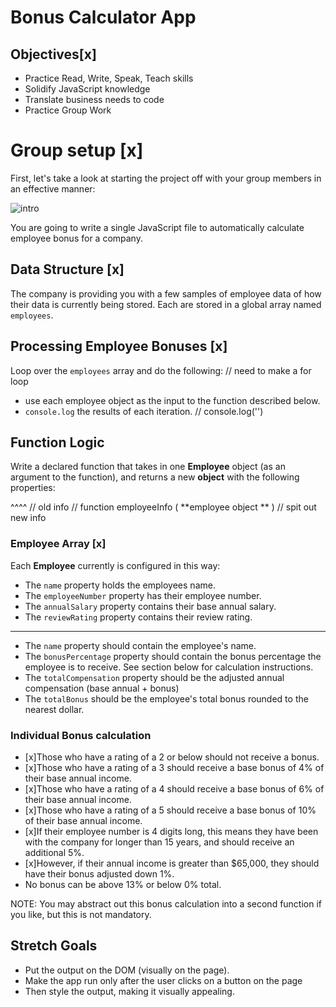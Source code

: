 # Bonus Calculator App

## Objectives[x]

- Practice Read, Write, Speak, Teach skills
- Solidify JavaScript knowledge
- Translate business needs to code
- Practice Group Work

# Group setup [x]

First, let's take a look at starting the project off with your group members in an effective manner:

![intro](quads_week1_updated_2020.png)

You are going to write a single JavaScript file to automatically calculate employee bonus for a company.

## Data Structure [x]

The company is providing you with a few samples of employee data of how their data is currently being stored. Each are stored in a global array named `employees`.



## Processing Employee Bonuses [x]

Loop over the `employees` array and do the following:           // need to make a for loop 

* use each employee object as the input to the function described below.
* `console.log` the results of each iteration.                  // console.log('')

## Function Logic

Write a declared function that takes in one **Employee** object (as an argument to the function), and returns a new **object** with the following properties:

^^^^
// old info
// function employeeInfo ( **employee object ** ) 
// spit out new info

### Employee Array [x]
Each **Employee** currently is configured in this way:

* The `name` property holds the employees name.
* The `employeeNumber` property has their employee number.
* The `annualSalary` property contains their base annual salary.
* The `reviewRating` property contains their review rating.

------------------------------------

* The `name` property should contain the employee's name.
* The `bonusPercentage` property should contain the bonus percentage the employee is to receive. See section below for calculation instructions.
* The `totalCompensation` property should be the adjusted annual compensation (base annual + bonus)
* The `totalBonus` should be the employee's total bonus rounded to the nearest dollar.

### Individual Bonus calculation
- [x]Those who have a rating of a 2 or below should not receive a bonus.
- [x]Those who have a rating of a 3 should receive a base bonus of 4% of their base annual income.
- [x]Those who have a rating of a 4 should receive a base bonus of 6% of their base annual income.
- [x]Those who have a rating of a 5 should receive a base bonus of 10% of their base annual income.
- [x]If their employee number is 4 digits long, this means they have been with the company for longer than 15 years,
and should receive an additional 5%.
- [x]However, if their annual income is greater than $65,000, they should have their bonus adjusted down 1%.
- No bonus can be above 13% or below 0% total.

NOTE: You may abstract out this bonus calculation into a second function if you like, but this is not mandatory.

## Stretch Goals
- Put the output on the DOM (visually on the page).
- Make the app run only after the user clicks on a button on the page
- Then style the output, making it visually appealing.

